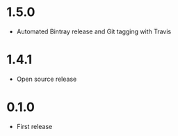1.5.0
========

  * Automated Bintray release and Git tagging with Travis

1.4.1
========

  * Open source release

0.1.0
========

  * First release
